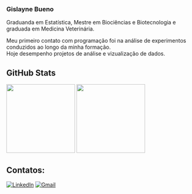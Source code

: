 ### Gislayne Bueno 

 Graduanda em Estatística, Mestre em Biociências e Biotecnologia e graduada em Medicina Veterinária.

 Meu primeiro contato com programação foi na análise de experimentos conduzidos ao longo da minha formação.   
 Hoje desempenho projetos de análise e vizualização de dados.  

## GitHub Stats
<div>
 <img height = "180em" src = "https://github-readme-stats.vercel.app/api?username=buenogi&show_icons=false&theme=catppuccin_latte&rank_icon=github"/>
 <img height = "180em" src = "https://github-readme-stats.vercel.app/api/top-langs/?username=buenogi&layout=compact&theme=catppuccin_latte"/>

 </div>

## Contatos:  
[![LinkedIn](https://img.shields.io/badge/LinkedIn-0077B5?style=for-the-badge&logo=linkedin&logoColor=white)](https://www.linkedin.com/in/gislayne-bueno/)
[![Gmail](https://img.shields.io/badge/Gmail-D14836?style=for-the-badge&logo=gmail&logoColor=white)](gislayne.bueno@gmail.com)
